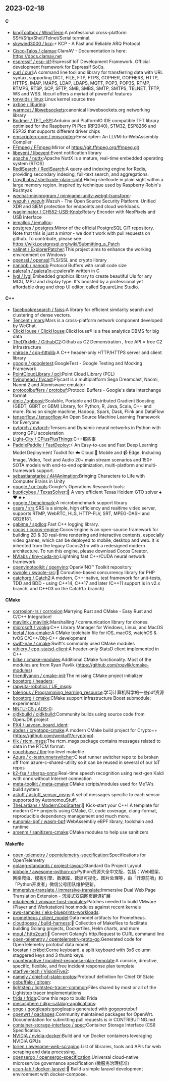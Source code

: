 ## 2023-02-18

#### C
* [kingToolbox / WindTerm](https://github.com/kingToolbox/WindTerm):A professional cross-platform SSH/Sftp/Shell/Telnet/Serial terminal.
* [skywind3000 / kcp](https://github.com/skywind3000/kcp):⚡
KCP - A Fast and Reliable ARQ Protocol
* [Cisco-Talos / clamav](https://github.com/Cisco-Talos/clamav):ClamAV - Documentation is here: https://docs.clamav.net
* [espressif / esp-idf](https://github.com/espressif/esp-idf):Espressif IoT Development Framework. Official development framework for Espressif SoCs.
* [curl / curl](https://github.com/curl/curl):A command line tool and library for transferring data with URL syntax, supporting DICT, FILE, FTP, FTPS, GOPHER, GOPHERS, HTTP, HTTPS, IMAP, IMAPS, LDAP, LDAPS, MQTT, POP3, POP3S, RTMP, RTMPS, RTSP, SCP, SFTP, SMB, SMBS, SMTP, SMTPS, TELNET, TFTP, WS and WSS. libcurl offers a myriad of powerful features
* [torvalds / linux](https://github.com/torvalds/linux):Linux kernel source tree
* [axboe / liburing](https://github.com/axboe/liburing):
* [warmcat / libwebsockets](https://github.com/warmcat/libwebsockets):canonical libwebsockets.org networking library
* [Bodmer / TFT_eSPI](https://github.com/Bodmer/TFT_eSPI):Arduino and PlatformIO IDE compatible TFT library optimised for the Raspberry Pi Pico (RP2040), STM32, ESP8266 and ESP32 that supports different driver chips
* [emscripten-core / emscripten](https://github.com/emscripten-core/emscripten):Emscripten: An LLVM-to-WebAssembly Compiler
* [FFmpeg / FFmpeg](https://github.com/FFmpeg/FFmpeg):Mirror of https://git.ffmpeg.org/ffmpeg.git
* [libevent / libevent](https://github.com/libevent/libevent):Event notification library
* [apache / nuttx](https://github.com/apache/nuttx):Apache NuttX is a mature, real-time embedded operating system (RTOS)
* [RediSearch / RediSearch](https://github.com/RediSearch/RediSearch):A query and indexing engine for Redis, providing secondary indexing, full-text search, and aggregations.
* [LloydLabs / shellcode-plain-sight](https://github.com/LloydLabs/shellcode-plain-sight):Hiding shellcode in plain sight within a large memory region. Inspired by technique used by Raspberry Robin's Roshtyak
* [wechat-miniprogram / minigame-unity-webgl-transform](https://github.com/wechat-miniprogram/minigame-unity-webgl-transform):
* [wazuh / wazuh](https://github.com/wazuh/wazuh):Wazuh - The Open Source Security Platform. Unified XDR and SIEM protection for endpoints and cloud workloads.
* [wagiminator / CH552-USB-Knob](https://github.com/wagiminator/CH552-USB-Knob):Rotary Encoder with NeoPixels and USB Interface
* [jemalloc / jemalloc](https://github.com/jemalloc/jemalloc):
* [postgres / postgres](https://github.com/postgres/postgres):Mirror of the official PostgreSQL GIT repository. Note that this is just a *mirror* - we don't work with pull requests on github. To contribute, please see https://wiki.postgresql.org/wiki/Submitting_a_Patch
* [valinet / ExplorerPatcher](https://github.com/valinet/ExplorerPatcher):This project aims to enhance the working environment on Windows
* [openssl / openssl](https://github.com/openssl/openssl):TLS/SSL and crypto library
* [nanopb / nanopb](https://github.com/nanopb/nanopb):Protocol Buffers with small code size
* [palera1n / palera1n-c](https://github.com/palera1n/palera1n-c):palera1n written in C
* [lvgl / lvgl](https://github.com/lvgl/lvgl):Embedded graphics library to create beautiful UIs for any MCU, MPU and display type. It's boosted by a professional yet affordable drag and drop UI editor, called SquareLine Studio.

#### C++
* [facebookresearch / faiss](https://github.com/facebookresearch/faiss):A library for efficient similarity search and clustering of dense vectors.
* [Tencent / mars](https://github.com/Tencent/mars):Mars is a cross-platform network component developed by WeChat.
* [ClickHouse / ClickHouse](https://github.com/ClickHouse/ClickHouse):ClickHouse® is a free analytics DBMS for big data
* [TheD1rkMtr / GithubC2](https://github.com/TheD1rkMtr/GithubC2):Github as C2 Demonstration , free API = free C2 Infrastructure
* [yhirose / cpp-httplib](https://github.com/yhirose/cpp-httplib):A C++ header-only HTTP/HTTPS server and client library
* [google / googletest](https://github.com/google/googletest):GoogleTest - Google Testing and Mocking Framework
* [PointCloudLibrary / pcl](https://github.com/PointCloudLibrary/pcl):Point Cloud Library (PCL)
* [flyinghead / flycast](https://github.com/flyinghead/flycast):Flycast is a multiplatform Sega Dreamcast, Naomi, Naomi 2 and Atomiswave emulator
* [protocolbuffers / protobuf](https://github.com/protocolbuffers/protobuf):Protocol Buffers - Google's data interchange format
* [dmlc / xgboost](https://github.com/dmlc/xgboost):Scalable, Portable and Distributed Gradient Boosting (GBDT, GBRT or GBM) Library, for Python, R, Java, Scala, C++ and more. Runs on single machine, Hadoop, Spark, Dask, Flink and DataFlow
* [tensorflow / tensorflow](https://github.com/tensorflow/tensorflow):An Open Source Machine Learning Framework for Everyone
* [pytorch / pytorch](https://github.com/pytorch/pytorch):Tensors and Dynamic neural networks in Python with strong GPU acceleration
* [Light-City / CPlusPlusThings](https://github.com/Light-City/CPlusPlusThings):C++那些事
* [PaddlePaddle / FastDeploy](https://github.com/PaddlePaddle/FastDeploy):⚡️
An Easy-to-use and Fast Deep Learning Model Deployment Toolkit for
☁️
Cloud
📱
Mobile and
📹
Edge. Including Image, Video, Text and Audio 20+ main stream scenarios and 150+ SOTA models with end-to-end optimization, multi-platform and multi-framework support.
* [sebastianstarke / AI4Animation](https://github.com/sebastianstarke/AI4Animation):Bringing Characters to Life with Computer Brains in Unity
* [google / or-tools](https://github.com/google/or-tools):Google's Operations Research tools:
* [bupticybee / TexasSolver](https://github.com/bupticybee/TexasSolver):🚀
A very efficient Texas Holdem GTO solver
♠️
♥️
♣️
♦️
* [google / benchmark](https://github.com/google/benchmark):A microbenchmark support library
* [ossrs / srs](https://github.com/ossrs/srs):SRS is a simple, high efficiency and realtime video server, supports RTMP, WebRTC, HLS, HTTP-FLV, SRT, MPEG-DASH and GB28181.
* [gabime / spdlog](https://github.com/gabime/spdlog):Fast C++ logging library.
* [cocos / cocos-engine](https://github.com/cocos/cocos-engine):Cocos Engine is an open-source framework for building 2D & 3D real-time rendering and interactive contents, especially video games, which can be deployed to mobile, desktop and web. It is inherited from the legacy Cocos2d-x with a redesigned modern architecture. To run this engine, please download Cocos Creator.
* [NVlabs / tiny-cuda-nn](https://github.com/NVlabs/tiny-cuda-nn):Lightning fast C++/CUDA neural network framework
* [openvinotoolkit / openvino](https://github.com/openvinotoolkit/openvino):OpenVINO™ Toolkit repository
* [swoole / swoole-src](https://github.com/swoole/swoole-src):🚀
Coroutine-based concurrency library for PHP
* [catchorg / Catch2](https://github.com/catchorg/Catch2):A modern, C++-native, test framework for unit-tests, TDD and BDD - using C++14, C++17 and later (C++11 support is in v2.x branch, and C++03 on the Catch1.x branch)

#### CMake
* [corrosion-rs / corrosion](https://github.com/corrosion-rs/corrosion):Marrying Rust and CMake - Easy Rust and C/C++ Integration!
* [mavlink / mavlink](https://github.com/mavlink/mavlink):Marshalling / communication library for drones.
* [microsoft / vcpkg](https://github.com/microsoft/vcpkg):C++ Library Manager for Windows, Linux, and MacOS
* [leetal / ios-cmake](https://github.com/leetal/ios-cmake):A CMake toolchain file for iOS, macOS, watchOS & tvOS C/C++/Obj-C++ development
* [swift-nav / cmake](https://github.com/swift-nav/cmake):Swift's commonly used CMake modules
* [vthiery / cpp-statsd-client](https://github.com/vthiery/cpp-statsd-client):A header-only StatsD client implemented in C++
* [bilke / cmake-modules](https://github.com/bilke/cmake-modules):Additional CMake functionality. Most of the modules are from Ryan Pavlik (https://github.com/rpavlik/cmake-modules)
* [friendlyanon / cmake-init](https://github.com/friendlyanon/cmake-init):The missing CMake project initializer
* [boostorg / headers](https://github.com/boostorg/headers):
* [rapyuta-robotics / UE_msgs](https://github.com/rapyuta-robotics/UE_msgs):
* [tolerious / Programming_learning_resource](https://github.com/tolerious/Programming_learning_resource):学习计算机科学的一些pdf资源
* [boostorg / cmake](https://github.com/boostorg/cmake):CMake support infrastructure Boost submodule; experimental
* [NNTU-CS / ADS-0](https://github.com/NNTU-CS/ADS-0):
* [ojdkbuild / ojdkbuild](https://github.com/ojdkbuild/ojdkbuild):Community builds using source code from OpenJDK project
* [PX4 / uavcan_board_ident](https://github.com/PX4/uavcan_board_ident):
* [abdes / cryptopp-cmake](https://github.com/abdes/cryptopp-cmake):A modern CMake build project for Crypto++ (https://github.com/weidai11/cryptopp).
* [tilk / rtcm_msgs](https://github.com/tilk/rtcm_msgs):The rtcm_msgs package contains messages related to data in the RTCM format.
* [couchbase / tlm](https://github.com/couchbase/tlm):top level makefile
* [Azure / c-testrunnerswitcher](https://github.com/Azure/c-testrunnerswitcher):C test runner switcher repo to be broken off from azure-c-shared-utility so it can be reused in several of our IoT repos
* [k2-fsa / sherpa-onnx](https://github.com/k2-fsa/sherpa-onnx):Real-time speech recognition using next-gen Kaldi with onnx without Internet connection
* [meta-toolkit / meta-cmake](https://github.com/meta-toolkit/meta-cmake):CMake scripts/modules used for MeTA's build system
* [astuff / astuff_sensor_msgs](https://github.com/astuff/astuff_sensor_msgs):A set of messages specific to each sensor supported by AutonomouStuff.
* [TheLartians / ModernCppStarter](https://github.com/TheLartians/ModernCppStarter):🚀
Kick-start your C++! A template for modern C++ projects using CMake, CI, code coverage, clang-format, reproducible dependency management and much more.
* [eunomia-bpf / wasm-bpf](https://github.com/eunomia-bpf/wasm-bpf):WebAssembly eBPF library, toolchain and runtime
* [arsenm / sanitizers-cmake](https://github.com/arsenm/sanitizers-cmake):CMake modules to help use sanitizers

#### Makefile
* [open-telemetry / opentelemetry-specification](https://github.com/open-telemetry/opentelemetry-specification):Specifications for OpenTelemetry
* [golang-standards / project-layout](https://github.com/golang-standards/project-layout):Standard Go Project Layout
* [jobbole / awesome-python-cn](https://github.com/jobbole/awesome-python-cn):Python资源大全中文版，包括：Web框架、网络爬虫、模板引擎、数据库、数据可视化、图片处理等，由「开源前哨」和「Python开发者」微信公号团队维护更新。
* [immersive-translate / immersive-translate](https://github.com/immersive-translate/immersive-translate):Immersive Dual Web Page Translation Extension - 沉浸式双语网页翻译扩展
* [mkubecek / vmware-host-modules](https://github.com/mkubecek/vmware-host-modules):Patches needed to build VMware (Player and Workstation) host modules against recent kernels
* [aws-samples / eks-blueprints-workloads](https://github.com/aws-samples/eks-blueprints-workloads):
* [prometheus / client_model](https://github.com/prometheus/client_model):Data model artifacts for Prometheus.
* [cloudposse / build-harness](https://github.com/cloudposse/build-harness):🤖
Collection of Makefiles to facilitate building Golang projects, Dockerfiles, Helm charts, and more
* [moul / http2curl](https://github.com/moul/http2curl):📐
Convert Golang's http.Request to CURL command line
* [open-telemetry / opentelemetry-proto-go](https://github.com/open-telemetry/opentelemetry-proto-go):Generated code for OpenTelemetry protobuf data model
* [foostan / crkbd](https://github.com/foostan/crkbd):Corne keyboard, a split keyboard with 3x6 column staggered keys and 3 thumb keys.
* [counteractive / incident-response-plan-template](https://github.com/counteractive/incident-response-plan-template):A concise, directive, specific, flexible, and free incident response plan template
* [starfive-tech / VisionFive2](https://github.com/starfive-tech/VisionFive2):
* [namely / chief-of-state-protos](https://github.com/namely/chief-of-state-protos):Protobuf definition for Chief Of State
* [gobuffalo / gitgen](https://github.com/gobuffalo/gitgen):
* [lightstep / lightstep-tracer-common](https://github.com/lightstep/lightstep-tracer-common):Files shared by most or all of the Lightstep tracer implementations
* [frida / frida](https://github.com/frida/frida):Clone this repo to build Frida
* [mesosphere / dkp-catalog-applications](https://github.com/mesosphere/dkp-catalog-applications):
* [gogo / googleapis](https://github.com/gogo/googleapis):googleapis generated with gogoprotobuf
* [openwrt / packages](https://github.com/openwrt/packages):Community maintained packages for OpenWrt. Documentation for submitting pull requests is in CONTRIBUTING.md
* [container-storage-interface / spec](https://github.com/container-storage-interface/spec):Container Storage Interface (CSI) Specification.
* [NVIDIA / nvidia-docker](https://github.com/NVIDIA/nvidia-docker):Build and run Docker containers leveraging NVIDIA GPUs
* [lorien / awesome-web-scraping](https://github.com/lorien/awesome-web-scraping):List of libraries, tools and APIs for web scraping and data processing.
* [opensergo / opensergo-specification](https://github.com/opensergo/opensergo-specification):Universal cloud-native microservice governance specification (微服务治理标准)
* [ucan-lab / docker-laravel](https://github.com/ucan-lab/docker-laravel):🐳
Build a simple laravel development environment with docker-compose.
